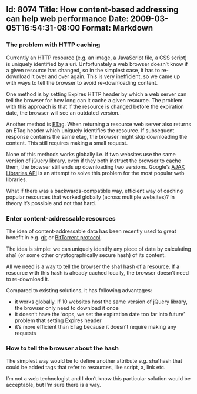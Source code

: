 Id: 8074
Title: How content-based addressing can help web performance
Date: 2009-03-05T16:54:31-08:00
Format: Markdown
--------------
### The problem with HTTP caching

Currently an HTTP resource (e.g. an image, a JavaScript file, a CSS
script) is uniquely identified by a uri. Unfortunately a web browser
doesn’t know if a given resource has changed, so in the simplest case,
it has to re-download it over and over again. This is very inefficient,
so we came up with ways to tell the browser to avoid re-downloading
content.

One method is by setting Expires HTTP header by which a web server can
tell the browser for how long can it cache a given resource. The problem
with this approach is that if the resource is changed before the
expiration date, the browser will see an outdated version.

Another method is [ETag](http://en.wikipedia.org/wiki/HTTP_ETag). When
returning a resource web server also returns an ETag header which
uniquely identifies the resource. If subsequent response contains the
same etag, the browser might skip downloading the content. This still
requires making a small request.

None of this methods works globally i.e. if two websites use the same
version of jQuery library, even if they both instruct the browser to
cache them, the browser still ends up downloading two versions. Google’s
[AJAX Libraries API](http://code.google.com/apis/ajaxlibs/) is an
attempt to solve this problem for the most popular web libraries.

What if there was a backwards-compatible way, efficient way of caching
popular resources that worked globally (across multiple websites)? In
theory it’s possible and not that hard.

### Enter content-addressable resources

The idea of content-addressable data has been recently used to great
benefit in e.g. [git](http://git-scm.com/) or [BitTorrent
protocol](http://bittorrent.org/beps/bep_0003.html).

The idea is simple: we can uniquely identify any piece of data by
calculating sha1 (or some other cryptographically secure hash) of its
content.

All we need is a way to tell the browser the sha1 hash of a resource. If
a resource with this hash is already cached locally, the browser doesn’t
need to re-download it.

Compared to existing solutions, it has following advantages:

-   it works globally. If 10 websites host the same version of jQuery
    library, the browser only need to download it once
-   it doesn’t have the ‘oops, we set the expiration date too far into
    future’ problem that setting Expires header
-   it’s more efficient than ETag because it doesn’t require making any
    requests

### How to tell the browser about the hash

The simplest way would be to define another attribute e.g. sha1hash that
could be added tags that refer to resources, like script, a, link etc.

I’m not a web technologist and I don’t know this particular solution
would be acceptable, but I’m sure there is a way.
